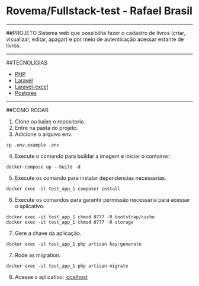 # Rovema/Fullstack-test - Rafael Brasil

----
##PROJETO
Sistema web que possibilita fazer o cadastro de livros (criar, visualizar, editar, apagar) e por meio de autenticação acessar estante de livros.

----
##TECNOLIGIAS
* [PHP](https://www.php.net/)
* [Laravel](https://laravel.com/)
* [Laravel-excel](https://docs.laravel-excel.com/3.1/getting-started/)
* [Postgres](https://www.postgresql.org/)


----
##COMO RODAR
1. Clone ou baixe o repositorio.
2. Entre na pasta do projeto.
3. Adicione o arquivo env.
```
cp .env.example .env
```
4. Execute o comando para buildar a imagem e iniciar o container.
```
docker-compose up --build -d
```
5. Execute os comando para instalar dependencias necessarias.
```
docker exec -it test_app_1 composer install
```
6. Execute os comandos para garantir permissão necessaria para acessar o aplicativo.
```
docker exec -it test_app_1 chmod 0777 -R bootstrap/cache
docker exec -it test_app_1 chmod 0777 -R storage
```
7. Gere a chave da aplicação.
```
docker exec -it test_app_1 php artisan key:generate
```
7. Rode as migration.
```
docker exec -it test_app_1 php artisan migrate
```
8. Acesse o aplicativo: [localhost](http://127.0.0.1)
